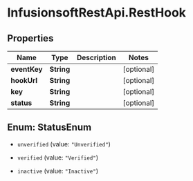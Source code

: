 # InfusionsoftRestApi.RestHook

## Properties
Name | Type | Description | Notes
------------ | ------------- | ------------- | -------------
**eventKey** | **String** |  | [optional] 
**hookUrl** | **String** |  | [optional] 
**key** | **String** |  | [optional] 
**status** | **String** |  | [optional] 


<a name="StatusEnum"></a>
## Enum: StatusEnum


* `unverified` (value: `"Unverified"`)

* `verified` (value: `"Verified"`)

* `inactive` (value: `"Inactive"`)





